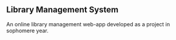 ## Library Management System

An online library management web-app developed as a project in sophomere year.
